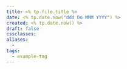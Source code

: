 ```yaml
---
title: <% tp.file.title %>
date: <% tp.date.now("ddd Do MMM YYYY") %>
created: <% tp.date.now() %>
draft: false
cssclasses:
aliases: 
  - 
tags: 
  - example-tag
---
```

